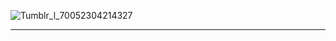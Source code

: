 ![Tumblr_l_70052304214327](https://github.com/user-attachments/assets/acab5eae-e835-4315-9a92-57eb5d6349b3)

---------
